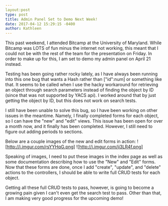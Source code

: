 ```yaml
---
layout:post
type: post
title: Admin Panel Set to Demo Next Week!
date: 2017-04-12 15:29:15 -0400
author: Kathleen
---
```


This past weekend, I attended Bitcamp at the University of Maryland. While Bitcamp was LOTS of fun minus the internet not working, this meant that I could not be with the rest of the team for the presentation on Friday. In order to make up for this, I am set to demo my admin panel on April 21 instead.

Testing has been going rather rocky lately, as I have always been running into this one bug that wants a Hash rather than ["id":num] or something like that. It seems to be called when I use the hacky workaround for retrieving an object through search parameters instead of finding the object by ID (since that was not supported by YACS api). I worked around that by just getting the object by ID, but this does not work on search tests.

I still have been unable to solve this bug, so I have been working on other issues in the meantime. Namely, I finally completed forms for each object, so I can have the "new" and "edit" views. This issue has been open for over a month now, and it finally has been completed. However, I still need to figure out adding periods to sections.

Below are a couple images of the new and edit forms in action:
![http://i.imgur.com/rsYYHqG.png]
![http://i.imgur.com/ji3LR4f.png]

Speaking of images, I need to put these images in the index page as well as some documentation describing how to use the "New" and "Edit" forms. Now that these forms are done, once I add "create", "update", and "delete" actions to the controllers, I should be able to write full CRUD tests for each object.

Getting all these full CRUD tests to pass, however, is going to become a growing pain given I can't even get the search test to pass. Other than that, I am making very good progress for the upcoming demo!